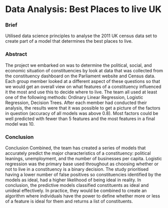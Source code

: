 # Data Analysis: Best Places to live UK

### Brief
Utilised data science principles to analyse the 2011 UK census data set to create part of a model that determines the best places to live.

### Abstract
The project we embarked on was to determine the political, social, and economic situation of constituencies
by look at data that was collected from the constituency dashboard on the Parliament website
and Census data. Each group member looked at a different aspect of these questions so that we would
get an overall view on what features of a constituency influenced it the most and use this to decide where
to live. The team all used at least one of the following methods: Ordinary Linear Regression, Logistic
Regression, Decision Trees. After each member had conducted their analysis, the results were that it was
possible to get a picture of the factors in question (accuracy of all models was above 0.8). Most factors
could be well predicted with fewer than 5 features and the most features in a final model was 10.

### Conclusion
Conclusion
Combined, the team has created a series of models
that accurately predict the major characteristics of
a constituency: political leanings, unemployment,
and the number of businesses per capita. Logistic
regression was the primary base used throughout
as choosing whether or not to live in a constituency
is a binary decision. The study prioritised having a lower number of
false positives so constituencies identified by the
models as ideal, had a higher likelihood of being
ideal in reality.
In conclusion, the predictive models classified
constituents as ideal and unideal effectively. In
practice, they would be combined to create an algorithm
where individuals have the power to define
whether more or less of a feature is ideal for them
and returns a list of constituents.

